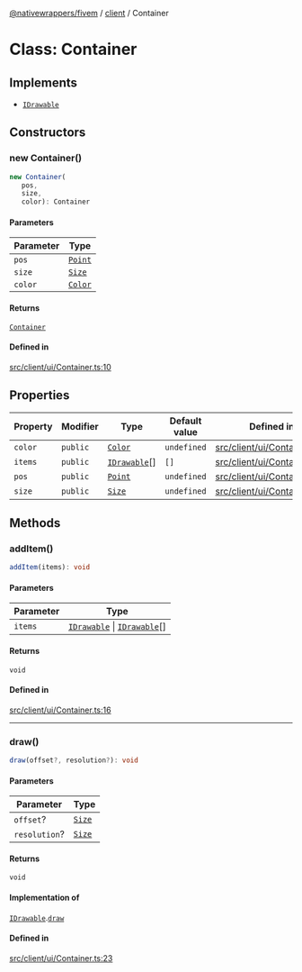 [@nativewrappers/fivem](../../README.md) / [client](../README.md) / Container

# Class: Container

## Implements

- [`IDrawable`](../interfaces/IDrawable.md)

## Constructors

### new Container()

```ts
new Container(
   pos, 
   size, 
   color): Container
```

#### Parameters

| Parameter | Type |
| ------ | ------ |
| `pos` | [`Point`](Point.md) |
| `size` | [`Size`](Size.md) |
| `color` | [`Color`](Color.md) |

#### Returns

[`Container`](Container.md)

#### Defined in

[src/client/ui/Container.ts:10](https://github.com/nativewrappers/fivem/blob/9c9296849bd5d47a19ca095df40cd4686e165154/src/client/ui/Container.ts#L10)

## Properties

| Property | Modifier | Type | Default value | Defined in |
| ------ | ------ | ------ | ------ | ------ |
| `color` | `public` | [`Color`](Color.md) | `undefined` | [src/client/ui/Container.ts:7](https://github.com/nativewrappers/fivem/blob/9c9296849bd5d47a19ca095df40cd4686e165154/src/client/ui/Container.ts#L7) |
| `items` | `public` | [`IDrawable`](../interfaces/IDrawable.md)[] | `[]` | [src/client/ui/Container.ts:8](https://github.com/nativewrappers/fivem/blob/9c9296849bd5d47a19ca095df40cd4686e165154/src/client/ui/Container.ts#L8) |
| `pos` | `public` | [`Point`](Point.md) | `undefined` | [src/client/ui/Container.ts:5](https://github.com/nativewrappers/fivem/blob/9c9296849bd5d47a19ca095df40cd4686e165154/src/client/ui/Container.ts#L5) |
| `size` | `public` | [`Size`](Size.md) | `undefined` | [src/client/ui/Container.ts:6](https://github.com/nativewrappers/fivem/blob/9c9296849bd5d47a19ca095df40cd4686e165154/src/client/ui/Container.ts#L6) |

## Methods

### addItem()

```ts
addItem(items): void
```

#### Parameters

| Parameter | Type |
| ------ | ------ |
| `items` | [`IDrawable`](../interfaces/IDrawable.md) \| [`IDrawable`](../interfaces/IDrawable.md)[] |

#### Returns

`void`

#### Defined in

[src/client/ui/Container.ts:16](https://github.com/nativewrappers/fivem/blob/9c9296849bd5d47a19ca095df40cd4686e165154/src/client/ui/Container.ts#L16)

***

### draw()

```ts
draw(offset?, resolution?): void
```

#### Parameters

| Parameter | Type |
| ------ | ------ |
| `offset`? | [`Size`](Size.md) |
| `resolution`? | [`Size`](Size.md) |

#### Returns

`void`

#### Implementation of

[`IDrawable`](../interfaces/IDrawable.md).[`draw`](../interfaces/IDrawable.md#draw)

#### Defined in

[src/client/ui/Container.ts:23](https://github.com/nativewrappers/fivem/blob/9c9296849bd5d47a19ca095df40cd4686e165154/src/client/ui/Container.ts#L23)
